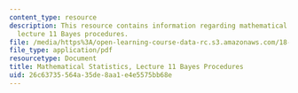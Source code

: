 ```yaml
---
content_type: resource
description: This resource contains information regarding mathematical statistics,
  lecture 11 Bayes procedures.
file: /media/https%3A/open-learning-course-data-rc.s3.amazonaws.com/18-655-mathematical-statistics-spring-2016/26c63735564a35de8aa1e4e5575bb68e_MIT18_655S16_LecNote11.pdf
file_type: application/pdf
resourcetype: Document
title: Mathematical Statistics, Lecture 11 Bayes Procedures
uid: 26c63735-564a-35de-8aa1-e4e5575bb68e
---
```

